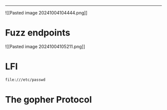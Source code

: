 ___

![[Pasted image 20241004104444.png]]

# Fuzz endpoints

![[Pasted image 20241004105211.png]]

# LFI

```bash
file:///etc/passwd
```

# The gopher Protocol

